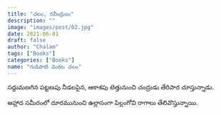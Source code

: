 ```yaml
---
title: "చలం, రవీంద్రులు"
description: ""
image: "images/post/02.jpg"
date: 2021-06-01
draft: false
author: "Chalam"
tags: ["Books"]
categories: ["Books"]
name: "గుడిపాటి వెంకట చలం"
---
```


సద్దుమణగిన పట్టణపు నీడలపైన, ఆకాశపు టెత్తునుంచి చంద్రుడు తేరిపార చూస్తున్నాడు.

ఆహ్లాద సమీరంలో దూరమునుంచి ఉల్లాసంగా పిల్లంగోవి రాగాలు తేలివొస్తున్నాయి.
